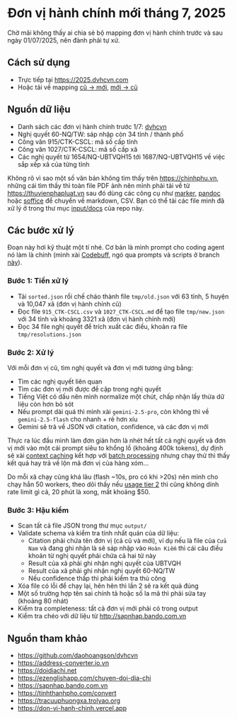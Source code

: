 # Đơn vị hành chính mới tháng 7, 2025

Chờ mãi không thấy ai chia sẻ bộ mapping đơn vị hành chính trước và sau ngày 01/07/2025, nên đành phải tự xử.

## Cách sử dụng

- Trực tiếp tại https://2025.dvhcvn.com
- Hoặc tải về mapping [cũ → mới](mapping/splits.json), [mới → cũ](mapping/merges.json)

## Nguồn dữ liệu

- Danh sách các đơn vị hành chính trước 1/7: [dvhcvn](https://github.com/daohoangson/dvhcvn/blob/v20250301/data/sorted.json)
- Nghị quyết 60-NQ/TW: sáp nhập còn 34 tỉnh / thành phố
- Công văn 915/CTK-CSCL: mã số cấp tỉnh
- Công văn 1027/CTK-CSCL: mã số cấp xã
- Các nghị quyết từ 1654/NQ-UBTVQH15 tới 1687/NQ-UBTVQH15 về việc sắp xếp xã của từng tỉnh

Không rõ vì sao một số văn bản không tìm thấy trên https://chinhphu.vn, những cái tìm thấy thì toàn file PDF ảnh nên mình phải tải về từ https://thuvienphapluat.vn sau đó dùng các công cụ như [marker](https://github.com/datalab-to/marker), [pandoc](https://pandoc.org) hoặc [soffice](https://www.libreoffice.org) để chuyển về markdown, CSV. Bạn có thể tải các file mình đã xử lý ở trong thư mục [input/docs](input/docs) của repo này.

## Các bước xử lý

Đoạn này hơi kỹ thuật một tí nhé. Cơ bản là mình prompt cho coding agent nó làm là chính (mình xài [Codebuff](https://www.codebuff.com), ngó qua prompts và scripts ở branch [này](https://github.com/dvhcvn/20250701/tree/codebuff)).

### Bước 1: Tiền xử lý

- Tải `sorted.json` rồi chế cháo thành file `tmp/old.json` với 63 tỉnh, 5 huyện và 10,047 xã (đơn vị hành chính cũ)
- Đọc file `915_CTK-CSCL.csv` và `1027_CTK-CSCL.md` để tạo file `tmp/new.json` với 34 tỉnh và khoảng 3321 xã (đơn vị hành chính mới)
- Đọc 34 file nghị quyết để trích xuất các điều, khoản ra file `tmp/resolutions.json`

### Bước 2: Xử lý

Với mỗi đơn vị cũ, tìm nghị quyết và đơn vị mới tương ứng bằng:

- Tìm các nghị quyết liên quan
- Tìm các đơn vị mới được đề cập trong nghị quyết
- Tiếng Việt có dấu nên mình normalize một chút, chấp nhận lấy thừa dữ liệu còn hơn bỏ sót
- Nếu prompt dài quá thì mình xài `gemini-2.5-pro`, còn không thì về `gemini-2.5-flash` cho nhanh + rẻ hơn xíu
- Gemini sẽ trả về JSON với citation, confidence, và các đơn vị mới

Thực ra lúc đầu mình làm đơn giản hơn là nhét hết tất cả nghị quyết và đơn vị mới vào một cái prompt siêu to khổng lồ (khoảng 400k tokens), dự định sẽ xài [context caching](https://ai.google.dev/gemini-api/docs/caching) kết hợp với [batch processing](https://cloud.google.com/vertex-ai/generative-ai/docs/multimodal/batch-prediction-gemini) nhưng chạy thử thì thấy kết quả hay trả về lộn mã đơn vị của hàng xóm...

Do mỗi xã chạy cũng khá lâu (flash ~10s, pro có khi >20s) nên mình cho chạy hẳn 50 workers, theo dõi thấy nếu [usage tier 2](https://ai.google.dev/gemini-api/docs/rate-limits#usage-tiers) thì cũng không dính rate limit gì cả, 20 phút là xong, mất khoảng $50.

### Bước 3: Hậu kiểm

- Scan tất cả file JSON trong thư mục `output/`
- Validate schema và kiểm tra tính nhất quán của dữ liệu:
  - Citation phải chứa tên đơn vị (cả cũ và mới), ví dụ nếu là file của `Cửa Nam` và đang ghi nhận là sẽ sáp nhập vào `Hoàn Kiếm` thì cái câu điều khoản từ nghị quyết phải chứa cả hai từ này
  - Result của xã phải ghi nhận nghị quyết của UBTVQH
  - Result của xã phải ghi nhận nghị quyết 60-NQ/TW
  - Nếu confidence thấp thì phải kiểm tra thủ công
- Xóa file có lỗi để chạy lại, hên hên thì lần 2 sẽ ra kết quả đúng
- Một số trường hợp tên sai chính tả hoặc số la mã thì phải sửa tay (khoảng 80 nhát)
- Kiểm tra completeness: tất cả đơn vị mới phải có trong output
- Kiểm tra chéo với dữ liệu từ http://sapnhap.bando.com.vn

## Nguồn tham khảo

- https://github.com/daohoangson/dvhcvn
- https://address-converter.io.vn
- https://doidiachi.net
- https://ezenglishapp.com/chuyen-doi-dia-chi
- https://sapnhap.bando.com.vn
- https://tinhthanhpho.com/convert
- https://tracuuphuongxa.trolyao.org
- https://don-vi-hanh-chinh.vercel.app
